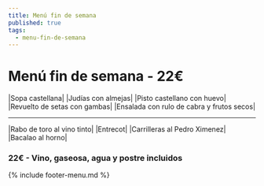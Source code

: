 ```yaml
---
title: Menú fin de semana
published: true
tags:
  - menu-fin-de-semana
---
```


# Menú fin de semana - 22€

|Sopa castellana|
|Judías con almejas|
|Pisto castellano con huevo|
|Revuelto de setas con gambas|
|Ensalada con rulo de cabra y frutos secos|

------

|Rabo de toro al vino tinto|
|Entrecot|
|Carrilleras al Pedro Ximenez|
|Bacalao al horno|

### 22€ - Vino, gaseosa, agua y postre incluidos

{% include footer-menu.md %}
